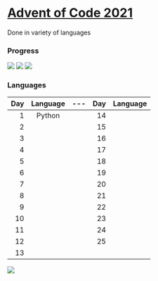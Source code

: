 # [Advent of Code 2021](https://adventofcode.com/2021/about)
Done in variety of languages

### Progress
![](https://img.shields.io/badge/day%20📅-1-blue)
![](https://img.shields.io/badge/stars%20⭐-2-yellow)
![](https://img.shields.io/badge/days%20completed-1-red)

### Languages

| Day | Language | --- | Day | Language |
|----:|:--------:|:---:|----:|:--------:|
|1|Python||14||
|2|||15||
|3|||16||
|4|||17||
|5|||18||
|6|||19||
|7|||20||
|8|||21||
|9|||22||
|10|||23||
|11|||24||
|12|||25||
|13||

![](https://i.redd.it/nx0xene4l1281.png)

